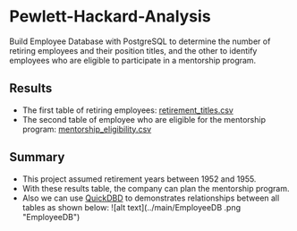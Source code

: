 # Pewlett-Hackard-Analysis
Build Employee Database with PostgreSQL to determine the number of retiring employees and their position titles, and the other to identify employees who are eligible to participate in a mentorship program. 

## Results
- The first table of retiring employees: [retirement_titles.csv](../main/Data/retirement_titles.csv)
- The second table of employee who are eligible for the mentorship program: [mentorship_eligibility.csv](../main/Data/mentorship_eligibility.csv)

## Summary
- This project assumed retirement years between 1952 and 1955.
- With these results table, the company can plan the mentorship program.
- Also we can use [QuickDBD](https://app.quickdatabasediagrams.com/#/) to demonstrates relationships between all tables as shown below:
![alt text](../main/EmployeeDB .png "EmployeeDB")

